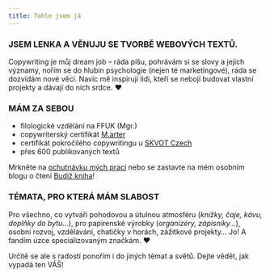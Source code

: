 ```yaml
---
title: Tohle jsem já
---
```

### JSEM LENKA A VĚNUJU SE TVORBĚ WEBOVÝCH TEXTŮ.

Copywriting je můj dream job – ráda píšu, pohrávám si se slovy a jejich významy, nořím se do hlubin psychologie (nejen té marketingové), ráda se dozvídám nové věci. Navíc mě inspirují lidi, kteří se nebojí budovat vlastní projekty a dávají do nich srdce. ♥

### MÁM ZA SEBOU

* filologické vzdělání na FFUK (Mgr.)
* copywriterský certifikát [M.arter](https://app.openbadges.me/view/#!/badge?badgeid=553029d5-0687-4237-9843-0efadc6999b0&includeSocials=true)
* certifikát pokročilého copywritingu u [SKVOT Czech](https://lms.skvt.cz/certificate/6a4524768d3478ee60e7b8bcc10944e6)
* přes 600 publikovaných textů

Mrkněte na [ochutnávku mých prací](#reference) nebo se zastavte na mém osobním blogu o čtení [Budiž kniha](https://www.budizkniha.cz/)!

### TÉMATA, PRO KTERÁ MÁM SLABOST

Pro všechno, co vytváří pohodovou a útulnou atmosféru (*knížky, čaje, kávu, doplňky do bytu…*), pro papírenské výrobky (*organizéry, zápisníky…*), osobní rozvoj, vzdělávání, chatičky v horách, zážitkové projekty… Jo! A fandím úzce specializovaným značkám. ♥ 

Určitě se ale s radostí ponořím i do jiných témat a světů. Dejte vědět, jak vypadá ten VÁŠ!
